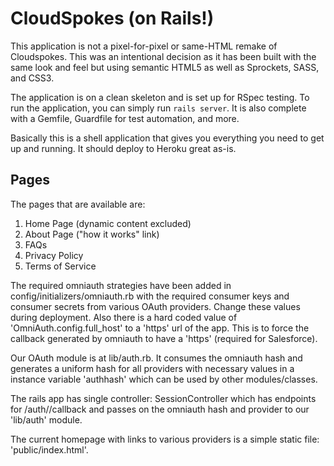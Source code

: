 # CloudSpokes (on Rails!)

This application is not a pixel-for-pixel or same-HTML remake of
Cloudspokes. This was an intentional decision as it has been built with
the same look and feel but using semantic HTML5 as well as Sprockets,
SASS, and CSS3.

The application is on a clean skeleton and is set up for RSpec testing.
To run the application, you can simply run `rails server`. It is also
complete with a Gemfile, Guardfile for test automation, and more.

Basically this is a shell application that gives you everything you need
to get up and running. It should deploy to Heroku great as-is.

## Pages

The pages that are available are:

1. Home Page (dynamic content excluded)
2. About Page ("how it works" link)
3. FAQs
4. Privacy Policy
5. Terms of Service

The required omniauth strategies have been added in config/initializers/omniauth.rb
with the required consumer keys and consumer secrets from various OAuth providers.
Change these values during deployment. Also there is a hard coded value of
'OmniAuth.config.full_host' to a 'https' url of the app. This is to force the
callback generated by omniauth to have a 'https' (required for Salesforce).

Our OAuth module is at lib/auth.rb. It consumes the omniauth hash and generates
a uniform hash for all providers with necessary values in a instance variable
'authhash' which can be used by other modules/classes.

The rails app has single controller: SessionController which has endpoints for
/auth/<provider>/callback and passes on the omniauth hash and provider to our
'lib/auth' module.

The current homepage with links to various providers is a simple static file:
'public/index.html'.